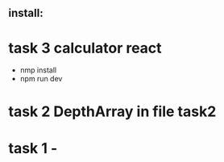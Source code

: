 ## install:
# task 3 calculator react
- nmp install
- npm run dev

# task 2 DepthArray in file task2

# task 1 -